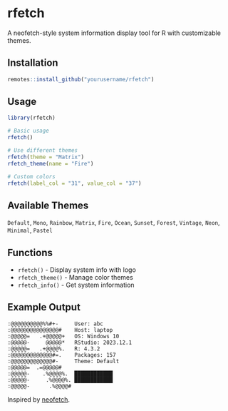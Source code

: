 # rfetch

A neofetch-style system information display tool for R with customizable themes.

## Installation

```r
remotes::install_github("yourusername/rfetch")
```

## Usage

```r
library(rfetch)

# Basic usage
rfetch()

# Use different themes
rfetch(theme = "Matrix")
rfetch_theme(name = "Fire")

# Custom colors
rfetch(label_col = "31", value_col = "37")
```

## Available Themes

`Default`, `Mono`, `Rainbow`, `Matrix`, `Fire`, `Ocean`, `Sunset`, `Forest`, `Vintage`, `Neon`, `Minimal`, `Pastel`

## Functions

- `rfetch()` - Display system info with logo
- `rfetch_theme()` - Manage color themes  
- `rfetch_info()` - Get system information

## Example Output

```
:@@@@@@@@@@%%#+-     User: abc
:@@@@@@@@@@@@@@@#    Host: laptop
:@@@@@=   .+@@@@@+   OS: Windows 10
:@@@@@-     @@@@@*   RStudio: 2023.12.1
:@@@@@=   .+@@@@%.   R: 4.3.2
:@@@@@@@@@@@@@#=.    Packages: 157
:@@@@@@@@@@@@@#-     Theme: Default
:@@@@@=  .=@@@@@#    
:@@@@@-    .%@@@@%.  ████████████
:@@@@@-     .%@@@@%. ████████████
:@@@@@-      .%@@@@#
```

Inspired by [neofetch](https://github.com/dylanaraps/neofetch).
